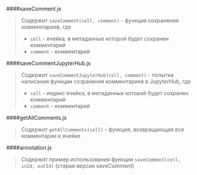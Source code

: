 ####saveComment.js

> Содержит `saveComment(cell, comment)` - функция сохранения комментариев, где
> * `cell` - ячейка, в метаданные которой будет сохранен комментарий
> * `comment` - комментарий

####saveCommentJupyterHub.js

> Содержит `saveCommentJupyterHub(cell, comment)` - попытка написания функции созранения комментариев в JupyterHub, где
> * `cell` - индекс ячейка, в метаданные которой будет сохранен комментарий
> * `comment` - комментарий

####getAllComments.js
> Содержит `getAllComments(cell)` - функция, возвращающая все комментарии к ячейке

####annotation.js

>Содержит пример использования функции `saveComment(cell, inId, outId)` (старая версия saveComment)


